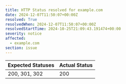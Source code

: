 ```yaml
---
title: HTTP Status resolved for example.com
date: 2024-12-07T11:50:07+00:00Z
resolved: True
resolvedWhen: 2024-12-07T11:50:07+00:00Z
resolvedStartTime: 2024-10-25T21:09:43.191474+00:00
severity: notice
affected:
  - example.com
section: issue
---
```


| Expected Statuses | Actual Status  |
|-------------------|----------------|
| 200, 301, 302 | 200 |
